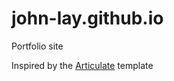 # john-lay.github.io
Portfolio site

Inspired by the [Articulate](http://authenticgoods.co/wrapbootstrap/themes/articulate-v1.2/) template